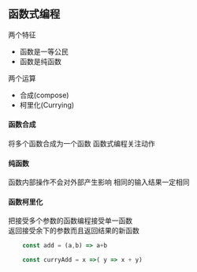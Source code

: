 ## 函数式编程
两个特征
*  函数是一等公民
* 函数是纯函数

两个运算
* 合成(compose)
* 柯里化(Currying)

#### 函数合成
将多个函数合成为一个函数
函数式编程关注动作

#### 纯函数
函数内部操作不会对外部产生影响
相同的输入结果一定相同

#### 函数柯里化
把接受多个参数的函数编程接受单一函数    
返回接受余下的参数而且返回结果的新函数

```js
    const add = (a,b) => a+b

    const curryAdd = x =>( y => x + y)
```

